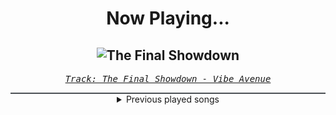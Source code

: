 <div align="center"> 
<h1>Now Playing...</h1>

![The Final Showdown](https://i.scdn.co/image/ab67616d00001e0208b387cfee08a2a55aa32874)
--
_<samp><a href="https://open.spotify.com/track/7DeUKku12yRtaMDWGlnArO">Track: The Final Showdown - Vibe Avenue</a></samp>_

<div style="border: 1px #4B5054 solid"></div>
<details>
  <summary>
    Previous played songs
  </summary>
  <table>
    <thead>
      <tr>
        <th>
          Artist
        </th>
        <th>
          Song
        </th>
        <th>
          Link
        </th>
      </tr>
    </thead>
    <tbody>
      <tr><td>Vibe Avenue</td><td>The Final Showdown</td><td><a href="https://open.spotify.com/track/7DeUKku12yRtaMDWGlnArO">https://open.spotify.com/track/7DeUKku12yRtaMDWGlnArO</a></td></tr><tr><td>Written by Wolves</td><td>MISERY</td><td><a href="https://open.spotify.com/track/4C7m96kYAKiiVAKD9Y70zr">https://open.spotify.com/track/4C7m96kYAKiiVAKD9Y70zr</a></td></tr><tr><td>Solence</td><td>Waves - Acoustic</td><td><a href="https://open.spotify.com/track/5Y8SznLL4Z2qqBuVa2AIaf">https://open.spotify.com/track/5Y8SznLL4Z2qqBuVa2AIaf</a></td></tr><tr><td>The Raven Age</td><td>Forgive & Forget</td><td><a href="https://open.spotify.com/track/5TtqrHhPHMAeBPRfVAIM0M">https://open.spotify.com/track/5TtqrHhPHMAeBPRfVAIM0M</a></td></tr><tr><td>Marcin</td><td>Carmen</td><td><a href="https://open.spotify.com/track/7xkADeHElLMNmQ4yyo6O0S">https://open.spotify.com/track/7xkADeHElLMNmQ4yyo6O0S</a></td></tr><tr><td>Jonathan Sharp</td><td>Digital Artifacts</td><td><a href="https://open.spotify.com/track/2bXZtfOQOanQCwEM0mRU5H">https://open.spotify.com/track/2bXZtfOQOanQCwEM0mRU5H</a></td></tr><tr><td>Anberlin</td><td>Lacerate</td><td><a href="https://open.spotify.com/track/1oBFYeyBXdRCxzDsDUn6XN">https://open.spotify.com/track/1oBFYeyBXdRCxzDsDUn6XN</a></td></tr><tr><td>Scar Symmetry</td><td>Overworld</td><td><a href="https://open.spotify.com/track/5R4Apy6PSRCdz3I7HDeahd">https://open.spotify.com/track/5R4Apy6PSRCdz3I7HDeahd</a></td></tr><tr><td>Rain City Drive</td><td>Cutting it Close - Reimagined</td><td><a href="https://open.spotify.com/track/79Sq2miraRw6QBIORTXffo">https://open.spotify.com/track/79Sq2miraRw6QBIORTXffo</a></td></tr><tr><td>Jonathan Young</td><td>Kiss the Girl</td><td><a href="https://open.spotify.com/track/23rmQI7TSjjAzTT2yE5k9J">https://open.spotify.com/track/23rmQI7TSjjAzTT2yE5k9J</a></td></tr><tr><td>Celldweller</td><td>Blind Lead the Blind - INHUMAN Remix</td><td><a href="https://open.spotify.com/track/28tTE9bWosNnzlhwb4x6Bs">https://open.spotify.com/track/28tTE9bWosNnzlhwb4x6Bs</a></td></tr><tr><td>Citizen Soldier</td><td>Reason to Live</td><td><a href="https://open.spotify.com/track/5U9eqoNTUwfZUCzukFD8Yd">https://open.spotify.com/track/5U9eqoNTUwfZUCzukFD8Yd</a></td></tr><tr><td>Nick Phoenix</td><td>Harley Templar</td><td><a href="https://open.spotify.com/track/6rCtIu9voBJhXDDW3pp9Sh">https://open.spotify.com/track/6rCtIu9voBJhXDDW3pp9Sh</a></td></tr><tr><td>DragonForce</td><td>Through The Fire And Flames</td><td><a href="https://open.spotify.com/track/1UMdbkqX19OiwfExH7gzYA">https://open.spotify.com/track/1UMdbkqX19OiwfExH7gzYA</a></td></tr><tr><td>Celldweller</td><td>Switchback</td><td><a href="https://open.spotify.com/track/3lUwCryVobacobYrN5f2Je">https://open.spotify.com/track/3lUwCryVobacobYrN5f2Je</a></td></tr><tr><td>Eminem</td><td>Not Afraid</td><td><a href="https://open.spotify.com/track/7Ie9W94M7OjPoZVV216Xus">https://open.spotify.com/track/7Ie9W94M7OjPoZVV216Xus</a></td></tr><tr><td>Breaking Benjamin</td><td>The Diary of Jane - Single Version</td><td><a href="https://open.spotify.com/track/0faXHILILebCGnJBPU6KJJ">https://open.spotify.com/track/0faXHILILebCGnJBPU6KJJ</a></td></tr><tr><td>LaFee</td><td>Beweg dein Arsch</td><td><a href="https://open.spotify.com/track/0Z2Jxp37veFXxPsoTeCGcM">https://open.spotify.com/track/0Z2Jxp37veFXxPsoTeCGcM</a></td></tr><tr><td>Nickelback</td><td>Burn It to the Ground</td><td><a href="https://open.spotify.com/track/1jq28NGw6wdtFKx8MBPy6C">https://open.spotify.com/track/1jq28NGw6wdtFKx8MBPy6C</a></td></tr><tr><td>Celldweller</td><td>Own Little World</td><td><a href="https://open.spotify.com/track/7pypsyGCvT5yUKXuUuXc3Z">https://open.spotify.com/track/7pypsyGCvT5yUKXuUuXc3Z</a></td></tr>
    </tbody>
  </table>
</details>

</div>
